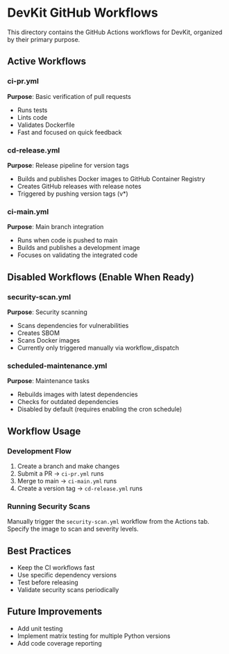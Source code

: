# DevKit GitHub Workflows

This directory contains the GitHub Actions workflows for DevKit, organized by their primary purpose.

## Active Workflows

### ci-pr.yml
**Purpose**: Basic verification of pull requests
- Runs tests
- Lints code
- Validates Dockerfile
- Fast and focused on quick feedback

### cd-release.yml
**Purpose**: Release pipeline for version tags
- Builds and publishes Docker images to GitHub Container Registry
- Creates GitHub releases with release notes
- Triggered by pushing version tags (v*)

### ci-main.yml
**Purpose**: Main branch integration
- Runs when code is pushed to main
- Builds and publishes a development image
- Focuses on validating the integrated code

## Disabled Workflows (Enable When Ready)

### security-scan.yml
**Purpose**: Security scanning
- Scans dependencies for vulnerabilities
- Creates SBOM
- Scans Docker images
- Currently only triggered manually via workflow_dispatch

### scheduled-maintenance.yml
**Purpose**: Maintenance tasks
- Rebuilds images with latest dependencies
- Checks for outdated dependencies
- Disabled by default (requires enabling the cron schedule)

## Workflow Usage

### Development Flow
1. Create a branch and make changes
2. Submit a PR → `ci-pr.yml` runs
3. Merge to main → `ci-main.yml` runs
4. Create a version tag → `cd-release.yml` runs

### Running Security Scans
Manually trigger the `security-scan.yml` workflow from the Actions tab. 
Specify the image to scan and severity levels.

## Best Practices
- Keep the CI workflows fast
- Use specific dependency versions
- Test before releasing
- Validate security scans periodically

## Future Improvements
- Add unit testing
- Implement matrix testing for multiple Python versions
- Add code coverage reporting 